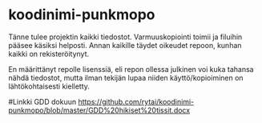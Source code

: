 # koodinimi-punkmopo

Tänne tulee projektin kaikki tiedostot. Varmuuskopiointi toimii ja filuihin pääsee käsiksi helposti. Annan kaikille täydet oikeudet repoon, kunhan kaikki on rekisteröitynyt.

En määrittänyt repolle lisenssiä, eli repon ollessa julkinen voi kuka tahansa nähdä tiedostot, mutta ilman tekijän lupaa niiden käyttö/kopioiminen on lähtökohtaisesti kielletty.

#Linkki GDD dokuun
https://github.com/rytai/koodinimi-punkmopo/blob/master/GDD%20hikiset%20tissit.docx

